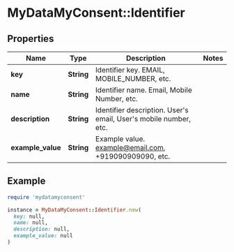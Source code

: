 # MyDataMyConsent::Identifier

## Properties

| Name | Type | Description | Notes |
| ---- | ---- | ----------- | ----- |
| **key** | **String** | Identifier key. EMAIL, MOBILE_NUMBER, etc. |  |
| **name** | **String** | Identifier name. Email, Mobile Number, etc. |  |
| **description** | **String** | Identifier description. User&#39;s email, User&#39;s mobile number, etc. |  |
| **example_value** | **String** | Example value. example@email.com, +919090909090, etc. |  |

## Example

```ruby
require 'mydatamyconsent'

instance = MyDataMyConsent::Identifier.new(
  key: null,
  name: null,
  description: null,
  example_value: null
)
```


